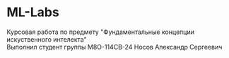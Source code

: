 # ML-Labs
Курсовая работа по предмету "Фундаментальные концепции искуственного интелекта"\
Выполнил студент группы М8О-114СВ-24 Носов Александр Сергеевич
